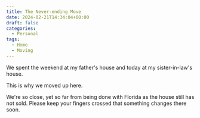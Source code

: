 ```yaml
---
title: The Never-ending Move
date: 2024-02-21T14:34:04+00:00
draft: false
categories:
  - Personal
tags:
  - Home
  - Moving
---
```


We spent the weekend at my father's house and today at my sister-in-law's house.

This is why we moved up here.

We're so close, yet so far from being done with Florida as the house still has not sold. Please keep your fingers crossed that something changes there soon.